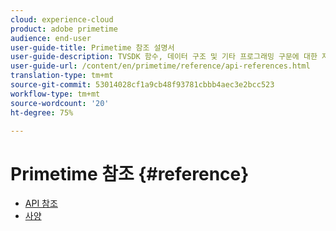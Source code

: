 ```yaml
---
cloud: experience-cloud
product: adobe primetime
audience: end-user
user-guide-title: Primetime 참조 설명서
user-guide-description: TVSDK 함수, 데이터 구조 및 기타 프로그래밍 구문에 대한 자세한 정보를 제공합니다.
user-guide-url: /content/en/primetime/reference/api-references.html
translation-type: tm+mt
source-git-commit: 53014028cf1a9cb48f93781cbbb4aec3e2bcc523
workflow-type: tm+mt
source-wordcount: '20'
ht-degree: 75%

---
```



# Primetime 참조 {#reference}

+ [API 참조](api-references.md)
+ [사양](specifications.md)